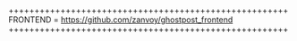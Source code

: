 ++++++++++++++++++++++++++++++++++++++++++++++++++++++
FRONTEND = https://github.com/zanvoy/ghostpost_frontend
++++++++++++++++++++++++++++++++++++++++++++++++++++++ 
